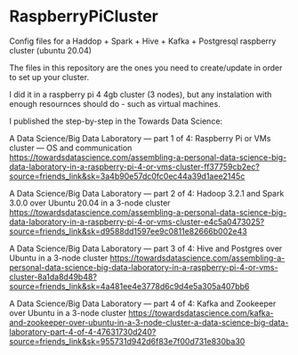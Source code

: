 # RaspberryPiCluster

Config files for a Haddop + Spark + Hive  + Kafka + Postgresql raspberry cluster (ubuntu 20.04)

The files in this repository are the ones you need to create/update in order to set up your cluster.

I did it in a raspberry pi 4 4gb cluster (3 nodes), but any instalation with enough resournces should do - such as virtual machines.

I published the step-by-step in the Towards Data Science:

A Data Science/Big Data Laboratory — part 1 of 4: Raspberry Pi or VMs cluster — OS and communication
https://towardsdatascience.com/assembling-a-personal-data-science-big-data-laboratory-in-a-raspberry-pi-4-or-vms-cluster-ff37759cb2ec?source=friends_link&sk=3a4b90e57dc0fc0ec44a39d1aee2145c

A Data Science/Big Data Laboratory — part 2 of 4: Hadoop 3.2.1 and Spark 3.0.0 over Ubuntu 20.04 in a 3-node cluster
https://towardsdatascience.com/assembling-a-personal-data-science-big-data-laboratory-in-a-raspberry-pi-4-or-vms-cluster-e4c5a0473025?source=friends_link&sk=d9588dd1597ee9c0811e82666b002e43

A Data Science/Big Data Laboratory — part 3 of 4: Hive and Postgres over Ubuntu in a 3-node cluster
https://towardsdatascience.com/assembling-a-personal-data-science-big-data-laboratory-in-a-raspberry-pi-4-or-vms-cluster-8a1da8d49b48?source=friends_link&sk=4a481ee4e3778d6c9d4e5a305a407bb6

A Data Science/Big Data Laboratory — part 4 of 4: Kafka and Zookeeper over Ubuntu in a 3-node cluster
https://towardsdatascience.com/kafka-and-zookeeper-over-ubuntu-in-a-3-node-cluster-a-data-science-big-data-laboratory-part-4-of-4-47631730d240?source=friends_link&sk=955731d942d6f83e7f00d731e830ba30
